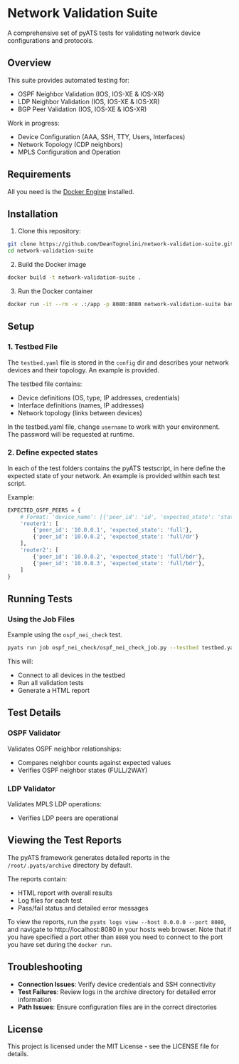 # Network Validation Suite

A comprehensive set of pyATS tests for validating network device configurations and protocols.

## Overview

This suite provides automated testing for:

- OSPF Neighbor Validation (IOS, IOS-XE & IOS-XR)
- LDP Neighbor Validation (IOS, IOS-XE & IOS-XR)
- BGP Peer Validation (IOS, IOS-XE & IOS-XR)

Work in progress:
- Device Configuration (AAA, SSH, TTY, Users, Interfaces)
- Network Topology (CDP neighbors)
- MPLS Configuration and Operation

## Requirements

All you need is the [Docker Engine](https://docs.docker.com/engine/install/) installed.

## Installation

1. Clone this repository:

```bash
git clone https://github.com/DeanTognolini/network-validation-suite.git
cd network-validation-suite
```

2. Build the Docker image
```bash
docker build -t network-validation-suite .
```

3. Run the Docker container
```bash
docker run -it --rm -v .:/app -p 8080:8080 network-validation-suite bash
```

## Setup

### 1. Testbed File

The `testbed.yaml` file is stored in the `config` dir and describes your network devices and their topology. An example is provided.

The testbed file contains:
- Device definitions (OS, type, IP addresses, credentials)
- Interface definitions (names, IP addresses)
- Network topology (links between devices)

In the testbed.yaml file, change `username` to work with your environment. The password will be requested at runtime.

### 2. Define expected states

In each of the test folders contains the pyATS testscript, in here define the expected state of your network. An example is provided within each test script.

Example:
```python
EXPECTED_OSPF_PEERS = {
    # Format: 'device_name': [{'peer_id': 'id', 'expected_state': 'state'}]
    'router1': [
        {'peer_id': '10.0.0.1', 'expected_state': 'full'},
        {'peer_id': '10.0.0.2', 'expected_state': 'full/dr'}
    ],
    'router2': [
        {'peer_id': '10.0.0.2', 'expected_state': 'full/bdr'},
        {'peer_id': '10.0.0.3', 'expected_state': 'full/bdr'},
    ]
}
```

## Running Tests

### Using the Job Files

Example using the `ospf_nei_check` test.

```bash
pyats run job ospf_nei_check/ospf_nei_check_job.py --testbed testbed.yaml
```

This will:
- Connect to all devices in the testbed
- Run all validation tests
- Generate a HTML report

## Test Details

### OSPF Validator
Validates OSPF neighbor relationships:
- Compares neighbor counts against expected values
- Verifies OSPF neighbor states (FULL/2WAY)

### LDP Validator
Validates MPLS LDP operations:
- Verifies LDP peers are operational

## Viewing the Test Reports

The pyATS framework generates detailed reports in the `/root/.pyats/archive` directory by default.

The reports contain:
- HTML report with overall results
- Log files for each test
- Pass/fail status and detailed error messages

To view the reports, run the `pyats logs view --host 0.0.0.0 --port 8080`, and navigate to http://localhost:8080 in your hosts web browser. Note that if you have specified a port other than `8080` you need to connect to the port you have set during the `docker run`.

## Troubleshooting

- **Connection Issues**: Verify device credentials and SSH connectivity
- **Test Failures**: Review logs in the archive directory for detailed error information
- **Path Issues**: Ensure configuration files are in the correct directories

## License

This project is licensed under the MIT License - see the LICENSE file for details.
